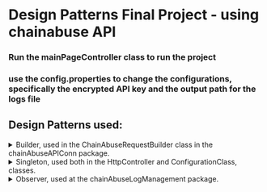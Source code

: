 # Design Patterns Final Project - using chainabuse API

### Run the mainPageController class to run the project
### use the config.properties to change the configurations, specifically the encrypted API key and the output path for the logs file

## Design Patterns used:
<details>
<summary>Builder, used in the ChainAbuseRequestBuilder class in the chainAbuseAPIConn package.  </summary>
The class is used to create the API's REST request.  
</details>

<details>
<summary>
Singleton, used both in the HttpController and ConfigurationClass, classes.  </summary>
Making sure there is only one instance of these types in every run of the program.  
</details>

<details>
<summary>Observer, used at the chainAbuseLogManagement package.  </summary>
The observer gets information from the application regarding new logs and passes those off to the UI and the file in which we save our logs.
</details>
